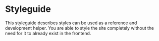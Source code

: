 # Styleguide
This styleguide describes styles can be used as a reference and development helper. You are able to style the site completely without the need for it to already exist in the frontend.

